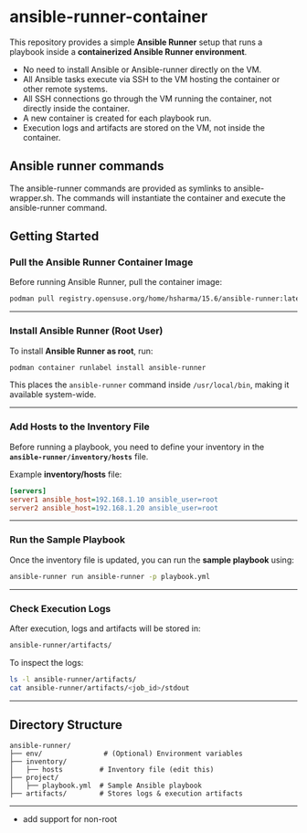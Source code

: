 # ansible-runner-container

This repository provides a simple **Ansible Runner** setup that runs a playbook inside a **containerized Ansible Runner environment**.

- No need to install Ansible or Ansible-runner directly on the VM.
- All Ansible tasks execute via SSH to the VM hosting the container or other remote systems.
- All SSH connections go through the VM running the container, not directly inside the container.
- A new container is created for each playbook run.
- Execution logs and artifacts are stored on the VM, not inside the container.

## Ansible runner commands

The ansible-runner commands are provided as symlinks to ansible-wrapper.sh. The commands will instantiate the container and execute the ansible-runner command.

## Getting Started

### Pull the Ansible Runner Container Image

Before running Ansible Runner, pull the container image:

```sh
podman pull registry.opensuse.org/home/hsharma/15.6/ansible-runner:latest
```

---

### Install Ansible Runner (Root User)

To install **Ansible Runner as root**, run:

```sh
podman container runlabel install ansible-runner
```

This places the `ansible-runner` command inside `/usr/local/bin`, making it available system-wide.

---

### Add Hosts to the Inventory File

Before running a playbook, you need to define your inventory in the **`ansible-runner/inventory/hosts`** file.

Example **inventory/hosts** file:

```ini
[servers]
server1 ansible_host=192.168.1.10 ansible_user=root
server2 ansible_host=192.168.1.20 ansible_user=root
```

---

### Run the Sample Playbook

Once the inventory file is updated, you can run the **sample playbook** using:

```sh
ansible-runner run ansible-runner -p playbook.yml
```

---

### Check Execution Logs

After execution, logs and artifacts will be stored in:

```sh
ansible-runner/artifacts/
```

To inspect the logs:

```sh
ls -l ansible-runner/artifacts/
cat ansible-runner/artifacts/<job_id>/stdout
```

---

## Directory Structure

```
ansible-runner/
├── env/               # (Optional) Environment variables
├── inventory/
│   ├── hosts         # Inventory file (edit this)
├── project/
│   ├── playbook.yml  # Sample Ansible playbook
├── artifacts/        # Stores logs & execution artifacts
```

---
- add support for non-root
